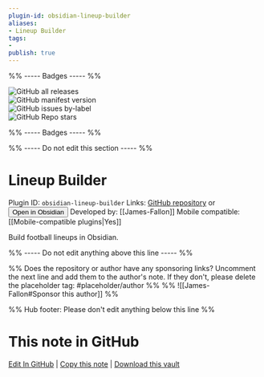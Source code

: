 ```yaml
---
plugin-id: obsidian-lineup-builder
aliases:
- Lineup Builder
tags: 
- 
publish: true
---
```


%% ----- Badges ----- %%

![GitHub all releases](https://img.shields.io/github/downloads/James-Fallon/obsidian-lineup-builder/total?color=573E7A&logo=github&style=for-the-badge)   
![GitHub manifest version](https://img.shields.io/github/manifest-json/v/James-Fallon/obsidian-lineup-builder?color=573E7A&logo=github&style=for-the-badge)   
![GitHub issues by-label](https://img.shields.io/github/issues/James-Fallon/obsidian-lineup-builder/help%20wanted?color=573E7A&logo=github&style=for-the-badge)   
![GitHub Repo stars](https://img.shields.io/github/stars/James-Fallon/obsidian-lineup-builder?color=573E7A&logo=github&style=for-the-badge)

%% ----- Badges ----- %%

%% ----- Do not edit this section ----- %%

# Lineup Builder

Plugin ID: `obsidian-lineup-builder`
Links: [GitHub repository](https://github.com/James-Fallon/obsidian-lineup-builder) or [<button id=HH>Open in Obsidian</button>](obsidian://goto-plugin?id=obsidian-lineup-builder)
Developed by: [[James-Fallon]]
Mobile compatible: [[Mobile-compatible plugins|Yes]]

Build football lineups in Obsidian.

%% ----- Do not edit anything above this line ----- %% 

%% Does the repository or author have any sponsoring links? Uncomment the next line and add them to the author's note. If they don't, please delete the placeholder tag: #placeholder/author %%
%% ![[James-Fallon#Sponsor this author]] %%

%% Hub footer: Please don't edit anything below this line %%

# This note in GitHub

<span class="git-footer">[Edit In GitHub](https://github.dev/obsidian-community/obsidian-hub/blob/main/02%20-%20Community%20Expansions/02.05%20All%20Community%20Expansions/Plugins/obsidian-lineup-builder.md "git-hub-edit-note") | [Copy this note](https://raw.githubusercontent.com/obsidian-community/obsidian-hub/main/02%20-%20Community%20Expansions/02.05%20All%20Community%20Expansions/Plugins/obsidian-lineup-builder.md "git-hub-copy-note") | [Download this vault](https://github.com/obsidian-community/obsidian-hub/archive/refs/heads/main.zip "git-hub-download-vault") </span>